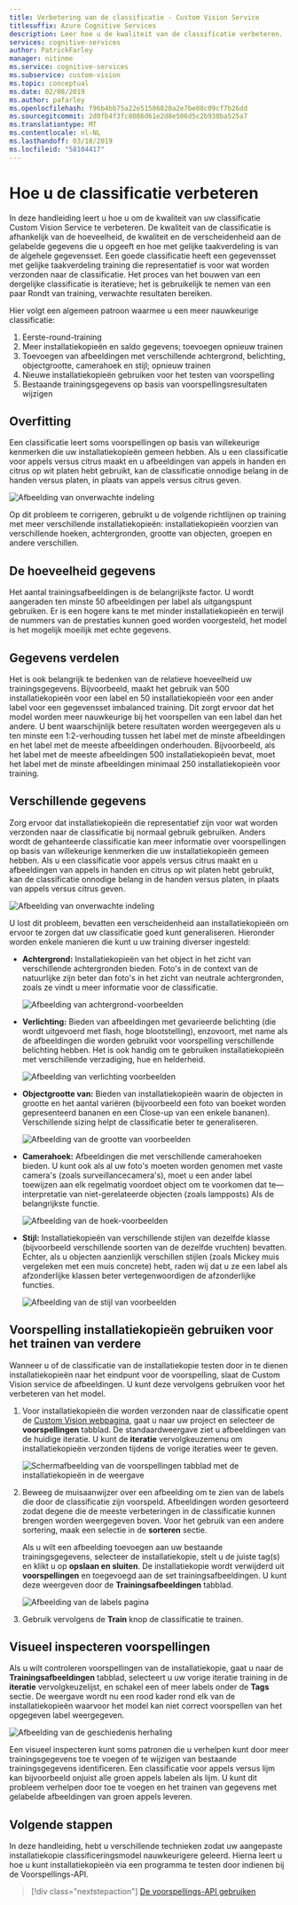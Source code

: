 ```yaml
---
title: Verbetering van de classificatie - Custom Vision Service
titlesuffix: Azure Cognitive Services
description: Leer hoe u de kwaliteit van de classificatie verbeteren.
services: cognitive-services
author: PatrickFarley
manager: nitinme
ms.service: cognitive-services
ms.subservice: custom-vision
ms.topic: conceptual
ms.date: 02/08/2019
ms.author: pafarley
ms.openlocfilehash: f96b4bb75a22e51586820a2e7be08c09cf7b26dd
ms.sourcegitcommit: 2d0fb4f3fc8086d61e2d8e506d5c2b930ba525a7
ms.translationtype: MT
ms.contentlocale: nl-NL
ms.lasthandoff: 03/18/2019
ms.locfileid: "58104417"
---
```

# <a name="how-to-improve-your-classifier"></a>Hoe u de classificatie verbeteren

In deze handleiding leert u hoe u om de kwaliteit van uw classificatie Custom Vision Service te verbeteren. De kwaliteit van de classificatie is afhankelijk van de hoeveelheid, de kwaliteit en de verscheidenheid aan de gelabelde gegevens die u opgeeft en hoe met gelijke taakverdeling is van de algehele gegevensset. Een goede classificatie heeft een gegevensset met gelijke taakverdeling training die representatief is voor wat worden verzonden naar de classificatie. Het proces van het bouwen van een dergelijke classificatie is iteratieve; het is gebruikelijk te nemen van een paar Rondt van training, verwachte resultaten bereiken.

Hier volgt een algemeen patroon waarmee u een meer nauwkeurige classificatie:

1. Eerste-round-training
1. Meer installatiekopieën en saldo gegevens; toevoegen opnieuw trainen
1. Toevoegen van afbeeldingen met verschillende achtergrond, belichting, objectgrootte, camerahoek en stijl; opnieuw trainen
1. Nieuwe installatiekopieën gebruiken voor het testen van voorspelling
1. Bestaande trainingsgegevens op basis van voorspellingsresultaten wijzigen

## <a name="overfitting"></a>Overfitting

Een classificatie leert soms voorspellingen op basis van willekeurige kenmerken die uw installatiekopieën gemeen hebben. Als u een classificatie voor appels versus citrus maakt en u afbeeldingen van appels in handen en citrus op wit platen hebt gebruikt, kan de classificatie onnodige belang in de handen versus platen, in plaats van appels versus citrus geven.

![Afbeelding van onverwachte indeling](./media/getting-started-improving-your-classifier/unexpected.png)

Op dit probleem te corrigeren, gebruikt u de volgende richtlijnen op training met meer verschillende installatiekopieën: installatiekopieën voorzien van verschillende hoeken, achtergronden, grootte van objecten, groepen en andere verschillen.

## <a name="data-quantity"></a>De hoeveelheid gegevens

Het aantal trainingsafbeeldingen is de belangrijkste factor. U wordt aangeraden ten minste 50 afbeeldingen per label als uitgangspunt gebruiken. Er is een hogere kans te met minder installatiekopieën en terwijl de nummers van de prestaties kunnen goed worden voorgesteld, het model is het mogelijk moeilijk met echte gegevens. 

## <a name="data-balance"></a>Gegevens verdelen

Het is ook belangrijk te bedenken van de relatieve hoeveelheid uw trainingsgegevens. Bijvoorbeeld, maakt het gebruik van 500 installatiekopieën voor een label en 50 installatiekopieën voor een ander label voor een gegevensset imbalanced training. Dit zorgt ervoor dat het model worden meer nauwkeurige bij het voorspellen van een label dan het andere. U bent waarschijnlijk betere resultaten worden weergegeven als u ten minste een 1:2-verhouding tussen het label met de minste afbeeldingen en het label met de meeste afbeeldingen onderhouden. Bijvoorbeeld, als het label met de meeste afbeeldingen 500 installatiekopieën bevat, moet het label met de minste afbeeldingen minimaal 250 installatiekopieën voor training.

## <a name="data-variety"></a>Verschillende gegevens

Zorg ervoor dat installatiekopieën die representatief zijn voor wat worden verzonden naar de classificatie bij normaal gebruik gebruiken. Anders wordt de gehanteerde classificatie kan meer informatie over voorspellingen op basis van willekeurige kenmerken die uw installatiekopieën gemeen hebben. Als u een classificatie voor appels versus citrus maakt en u afbeeldingen van appels in handen en citrus op wit platen hebt gebruikt, kan de classificatie onnodige belang in de handen versus platen, in plaats van appels versus citrus geven.

![Afbeelding van onverwachte indeling](./media/getting-started-improving-your-classifier/unexpected.png)

U lost dit probleem, bevatten een verscheidenheid aan installatiekopieën om ervoor te zorgen dat uw classificatie goed kunt generaliseren. Hieronder worden enkele manieren die kunt u uw training diverser ingesteld:

* __Achtergrond:__ Installatiekopieën van het object in het zicht van verschillende achtergronden bieden. Foto's in de context van de natuurlijke zijn beter dan foto's in het zicht van neutrale achtergronden, zoals ze vindt u meer informatie voor de classificatie.

    ![Afbeelding van achtergrond-voorbeelden](./media/getting-started-improving-your-classifier/background.png)

* __Verlichting:__ Bieden van afbeeldingen met gevarieerde belichting (die wordt uitgevoerd met flash, hoge blootstelling), enzovoort, met name als de afbeeldingen die worden gebruikt voor voorspelling verschillende belichting hebben. Het is ook handig om te gebruiken installatiekopieën met verschillende verzadiging, hue en helderheid.

    ![Afbeelding van verlichting voorbeelden](./media/getting-started-improving-your-classifier/lighting.png)

* __Objectgrootte van:__ Bieden van installatiekopieën waarin de objecten in grootte en het aantal variëren (bijvoorbeeld een foto van boeket worden gepresenteerd bananen en een Close-up van een enkele bananen). Verschillende sizing helpt de classificatie beter te generaliseren.

    ![Afbeelding van de grootte van voorbeelden](./media/getting-started-improving-your-classifier/size.png)

* __Camerahoek:__ Afbeeldingen die met verschillende camerahoeken bieden. U kunt ook als al uw foto's moeten worden genomen met vaste camera's (zoals surveillancecamera's), moet u een ander label toewijzen aan elk regelmatig voordoet object om te voorkomen dat te&mdash;interpretatie van niet-gerelateerde objecten (zoals lampposts) Als de belangrijkste functie.

    ![Afbeelding van de hoek-voorbeelden](./media/getting-started-improving-your-classifier/angle.png)

* __Stijl:__ Installatiekopieën van verschillende stijlen van dezelfde klasse (bijvoorbeeld verschillende soorten van de dezelfde vruchten) bevatten. Echter, als u objecten aanzienlijk verschillen stijlen (zoals Mickey muis vergeleken met een muis concrete) hebt, raden wij dat u ze een label als afzonderlijke klassen beter vertegenwoordigen de afzonderlijke functies.

    ![Afbeelding van de stijl van voorbeelden](./media/getting-started-improving-your-classifier/style.png)

## <a name="use-prediction-images-for-further-training"></a>Voorspelling installatiekopieën gebruiken voor het trainen van verdere

Wanneer u of de classificatie van de installatiekopie testen door in te dienen installatiekopieën naar het eindpunt voor de voorspelling, slaat de Custom Vision service de afbeeldingen. U kunt deze vervolgens gebruiken voor het verbeteren van het model.

1. Voor installatiekopieën die worden verzonden naar de classificatie opent de [Custom Vision webpagina](https://customvision.ai), gaat u naar uw project en selecteer de __voorspellingen__ tabblad. De standaardweergave ziet u afbeeldingen van de huidige iteratie. U kunt de __iteratie__ vervolgkeuzemenu om installatiekopieën verzonden tijdens de vorige iteraties weer te geven.

    ![Schermafbeelding van de voorspellingen tabblad met de installatiekopieën in de weergave](./media/getting-started-improving-your-classifier/predictions.png)

2. Beweeg de muisaanwijzer over een afbeelding om te zien van de labels die door de classificatie zijn voorspeld. Afbeeldingen worden gesorteerd zodat degene die de meeste verbeteringen in de classificatie kunnen brengen worden weergegeven boven. Voor het gebruik van een andere sortering, maak een selectie in de __sorteren__ sectie. 

    Als u wilt een afbeelding toevoegen aan uw bestaande trainingsgegevens, selecteer de installatiekopie, stelt u de juiste tag(s) en klikt u op __opslaan en sluiten__. De installatiekopie wordt verwijderd uit __voorspellingen__ en toegevoegd aan de set trainingsafbeeldingen. U kunt deze weergeven door de __Trainingsafbeeldingen__ tabblad.

    ![Afbeelding van de labels pagina](./media/getting-started-improving-your-classifier/tag.png)

3. Gebruik vervolgens de __Train__ knop de classificatie te trainen.

## <a name="visually-inspect-predictions"></a>Visueel inspecteren voorspellingen

Als u wilt controleren voorspellingen van de installatiekopie, gaat u naar de __Trainingsafbeeldingen__ tabblad, selecteert u uw vorige iteratie training in de **iteratie** vervolgkeuzelijst, en schakel een of meer labels onder de **Tags** sectie. De weergave wordt nu een rood kader rond elk van de installatiekopieën waarvoor het model kan niet correct voorspellen van het opgegeven label weergegeven.

![Afbeelding van de geschiedenis herhaling](./media/getting-started-improving-your-classifier/iteration.png)

Een visueel inspecteren kunt soms patronen die u verhelpen kunt door meer trainingsgegevens toe te voegen of te wijzigen van bestaande trainingsgegevens identificeren. Een classificatie voor appels versus lijm kan bijvoorbeeld onjuist alle groen appels labelen als lijm. U kunt dit probleem verhelpen door toe te voegen en het trainen van gegevens met gelabelde afbeeldingen van groen appels leveren.

## <a name="next-steps"></a>Volgende stappen

In deze handleiding, hebt u verschillende technieken zodat uw aangepaste installatiekopie classificeringsmodel nauwkeurigere geleerd. Hierna leert u hoe u kunt installatiekopieën via een programma te testen door indienen bij de Voorspellings-API.

> [!div class="nextstepaction"]
> [De voorspellings-API gebruiken](use-prediction-api.md)
